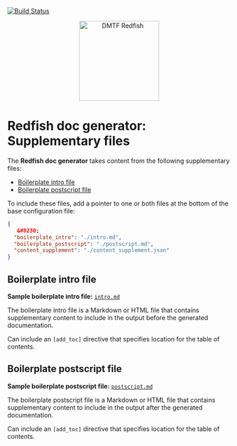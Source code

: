 [![Build Status](https://travis-ci.com/DMTF/Redfish-Tools.svg?branch=master)](https://travis-ci.com/github/DMTF/Redfish-Tools)
<p align="center">
  <img src="http://redfish.dmtf.org/sites/all/themes/dmtf2015/images/dmtf-redfish-logo.png" alt="DMTF Redfish" width=180>

# Redfish doc generator: Supplementary files

The **Redfish doc generator** takes content from the following supplementary files:

* <a href="#boilerplate-intro-file">Boilerplate&nbsp;intro file</a>
* <a href="#boilerplate-postscript-file">Boilerplate&nbsp;postscript&nbsp;file</a>

To include these files, add a pointer to one or both files at the bottom of the base configuration file:

```json
{
   &#8230;
  "boilerplate_intro": "./intro.md",
  "boilerplate_postscript": "./postscript.md", 
  "content_supplement": "./content_supplement.json"
}
```

## Boilerplate intro file

**Sample boilerplate intro file:** <a href="sample_inputs/standard_html/intro.md"><code>intro.md</code></a>

The boilerplate intro file is a Markdown or HTML file that contains supplementary content to include in the output before the generated documentation.

Can include an <code>[add_toc]</code> directive that specifies location for the table of contents.

## Boilerplate postscript file

**Sample boilerplate postscript file:** <a href="sample_inputs/standard_html/postscript.md"><code>postscript.md</code></a>

The boilerplate postscript file is a Markdown or HTML file that contains supplementary content to include in the output after the generated documentation.

Can include an <code>[add_toc]</code> directive that specifies location for the table of contents.
